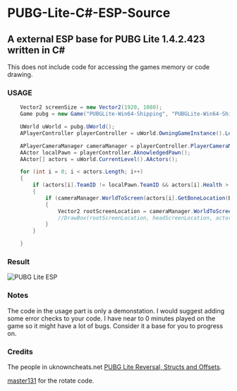 # PUBG-Lite-C#-ESP-Source
## A external ESP base for PUBG Lite 1.4.2.423 written in C#

This does not include code for accessing the games memory or code drawing.

### USAGE
```C#
    Vector2 screenSize = new Vector2(1920, 1080);
    Game pubg = new Game("PUBGLite-Win64-Shipping", "PUBGLite-Win64-Shipping.exe");

    UWorld uWorld = pubg.UWorld();
    APlayerController playerController = uWorld.OwningGameInstance().LocalPlayers().LocalPlayer().PlayerController();

    APlayerCameraManager cameraManager = playerController.PlayerCameraManager();
    AActor localPawn = playerController.AknowledgedPawn();
    AActor[] actors = uWorld.CurrentLevel().AActors();

    for (int i = 0; i < actors.Length; i++)
    {
        if (actors[i].TeamID != localPawn.TeamID && actors[i].Health > 0 && actors[i].ObjectID == localPawn.ObjectID)
        {
            if (cameraManager.WorldToScreen(actors[i].GetBoneLocation(Bones.Head), screenSize, out Vector2 headScreenLocation))
            {
                Vector2 rootScreenLocation = cameraManager.WorldToScreen(actors[i].GetBoneLocation(Bones.Root), screenSize);
                //DrawBox(rootScreenLocation, headScreenLocation, actors[i].Health);
            }
        }

    }
```
### Result
![PUBG Lite ESP](https://i.imgur.com/nyuKqMH.jpg)

### Notes
The code in the usage part is only a demonstation. I would suggest adding some error checks to your code.
I have near to 0 minutes played on the game so it might have a lot of bugs. Consider it a base for you to progress on.

### Credits
The people in uknowncheats.net [PUBG Lite Reversal, Structs and Offsets](https://www.unknowncheats.me/forum/playerunknown-s-battlegrounds/318512-pubg-lite-reversal-structs-offsets.html). 

[master131](https://www.unknowncheats.me/forum/members/217655.html) for the rotate code.
